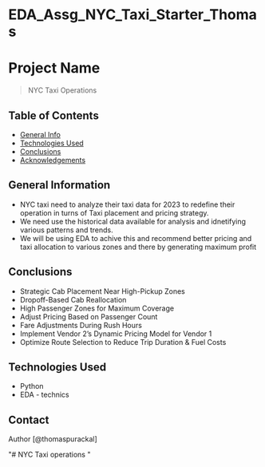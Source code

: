 # EDA_Assg_NYC_Taxi_Starter_Thomas

# Project Name
> NYC Taxi Operations 


## Table of Contents
* [General Info](#general-information)
* [Technologies Used](#technologies-used)
* [Conclusions](#conclusions)
* [Acknowledgements](#acknowledgements)

<!-- You can include any other section that is pertinent to your problem -->

## General Information
- NYC taxi need to analyze their taxi data for 2023 to redefine their operation in turns of Taxi placement and pricing strategy.
- We need use the historical data available for analysis and idnetifying various patterns and trends.
- We will be using EDA to achive this and recommend better pricing and taxi allocation to various zones and there by generating maximum profit


<!-- You don't have to answer all the questions - just the ones relevant to your project. -->

## Conclusions
- Strategic Cab Placement Near High-Pickup Zones
- Dropoff-Based Cab Reallocation
- High Passenger Zones for Maximum Coverage
- Adjust Pricing Based on Passenger Count
- Fare Adjustments During Rush Hours
- Implement Vendor 2’s Dynamic Pricing Model for Vendor 1
- Optimize Route Selection to Reduce Trip Duration & Fuel Costs

<!-- You don't have to answer all the questions - just the ones relevant to your project. -->


## Technologies Used
- Python
- EDA - technics 

<!-- As the libraries versions keep on changing, it is recommended to mention the version of library used in this project -->


## Contact
Author [@thomaspurackal]


<!-- Optional -->
<!-- ## License -->
<!-- This project is open source and available under the [... License](). -->

<!-- You don't have to include all sections - just the one's relevant to your project -->"# NYC Taxi operations " 
